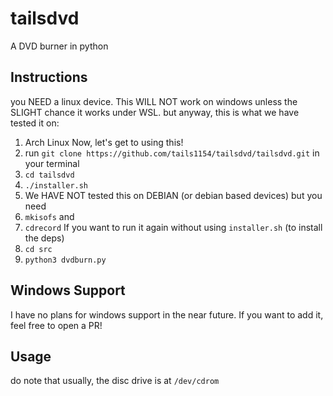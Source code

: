 # tailsdvd
A DVD burner in python
## Instructions
you NEED a linux device. This WILL NOT work on windows unless the SLIGHT chance it works under WSL.
but anyway, this is what we have tested it on:
1. Arch Linux
Now, let's get to using this!
1. run `git clone https://github.com/tails1154/tailsdvd/tailsdvd.git` in your terminal
2. `cd tailsdvd`
3. `./installer.sh`
4. We HAVE NOT tested this on DEBIAN (or debian based devices) but you need
1. `mkisofs`
and
2. `cdrecord`
If you want to run it again without using `installer.sh` (to install the deps)
1. `cd src`
2. `python3 dvdburn.py`
## Windows Support
I have no plans for windows support in the near future. If you want to add it, feel free to open a PR!
## Usage
do note that usually, the disc drive is at `/dev/cdrom`
